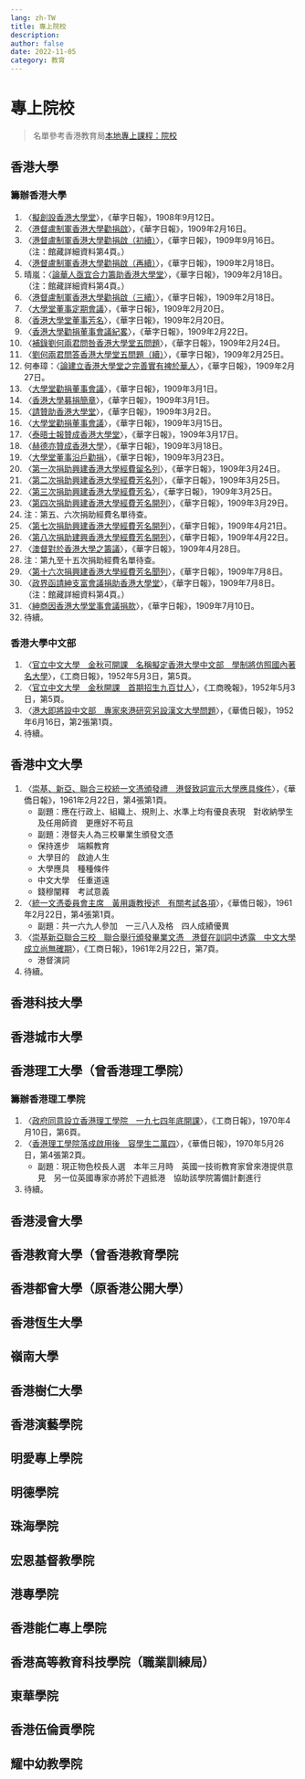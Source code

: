 ```yaml
---
lang: zh-TW
title: 專上院校
description: 
author: false
date: 2022-11-05
category: 教育
---
```

# 專上院校
> 名單參考香港教育局[本地專上課程：院校](https://www.edb.gov.hk/tc/edu-system/postsecondary/local-higher-edu/institutions/index.html)
## 香港大學
### 籌辦香港大學
1. 〈[擬創設香港大學堂](https://mmis.hkpl.gov.hk/coverpage/-/coverpage/view?_coverpage_WAR_mmisportalportlet_hsf=香港大學&p_r_p_-1078056564_c=QF757YsWv5%2BakvA8rFW5EuJSiukuHYZu&_coverpage_WAR_mmisportalportlet_o=5&_coverpage_WAR_mmisportalportlet_actual_q=%28%20verbatim_dc.collection%3A%28%22Old%5C%20HK%5C%20Newspapers%22%29%20%29%20AND+%28%20%28%20allTermsMandatory%3A%28true%29%20OR+all_dc.title%3A%28香港大學%29%20OR+all_dc.creator%3A%28香港大學%29%20OR+all_dc.contributor%3A%28香港大學%29%20OR+all_dc.subject%3A%28香港大學%29%20OR+fulltext%3A%28香港大學%29%20OR+all_dc.description%3A%28香港大學%29%20%29%20%29&_coverpage_WAR_mmisportalportlet_sort_order=asc&_coverpage_WAR_mmisportalportlet_sort_field=dc.publicationdate_bsort)〉，《華字日報》，1908年9月12日。
2. 〈[港督盧制軍香港大學勸捐啟](https://mmis.hkpl.gov.hk/coverpage/-/coverpage/view?_coverpage_WAR_mmisportalportlet_hsf=香港大學&p_r_p_-1078056564_c=QF757YsWv5%2BakvA8rFW5ErtlkPQfpv6J&_coverpage_WAR_mmisportalportlet_o=6&_coverpage_WAR_mmisportalportlet_actual_q=%28%20verbatim_dc.collection%3A%28%22Old%5C%20HK%5C%20Newspapers%22%29%20%29%20AND+%28%20%28%20allTermsMandatory%3A%28true%29%20OR+all_dc.title%3A%28香港大學%29%20OR+all_dc.creator%3A%28香港大學%29%20OR+all_dc.contributor%3A%28香港大學%29%20OR+all_dc.subject%3A%28香港大學%29%20OR+fulltext%3A%28香港大學%29%20OR+all_dc.description%3A%28香港大學%29%20%29%20%29&_coverpage_WAR_mmisportalportlet_sort_order=asc&_coverpage_WAR_mmisportalportlet_sort_field=dc.publicationdate_bsort)〉，《華字日報》，1909年2月16日。
3. 〈[港督盧制軍香港大學勸捐啟（初續）](https://mmis.hkpl.gov.hk/coverpage/-/coverpage/view?_coverpage_WAR_mmisportalportlet_hsf=香港大學&p_r_p_-1078056564_c=QF757YsWv5%2BakvA8rFW5EuJ%2FXSHoIhVk&_coverpage_WAR_mmisportalportlet_o=7&_coverpage_WAR_mmisportalportlet_actual_q=%28%20verbatim_dc.collection%3A%28%22Old%5C%20HK%5C%20Newspapers%22%29%20%29%20AND+%28%20%28%20allTermsMandatory%3A%28true%29%20OR+all_dc.title%3A%28香港大學%29%20OR+all_dc.creator%3A%28香港大學%29%20OR+all_dc.contributor%3A%28香港大學%29%20OR+all_dc.subject%3A%28香港大學%29%20OR+fulltext%3A%28香港大學%29%20OR+all_dc.description%3A%28香港大學%29%20%29%20%29&_coverpage_WAR_mmisportalportlet_sort_order=asc&_coverpage_WAR_mmisportalportlet_sort_field=dc.publicationdate_bsort)〉，《華字日報》，1909年9月16日。（注：館藏詳細資料第4頁。）
4. 〈[港督盧制軍香港大學勸捐啟（再續）](https://mmis.hkpl.gov.hk/coverpage/-/coverpage/view?_coverpage_WAR_mmisportalportlet_hsf=香港大學&p_r_p_-1078056564_c=QF757YsWv5%2BakvA8rFW5Eky3wX3dhYyM&_coverpage_WAR_mmisportalportlet_o=8&_coverpage_WAR_mmisportalportlet_actual_q=%28%20verbatim_dc.collection%3A%28%22Old%5C%20HK%5C%20Newspapers%22%29%20%29%20AND+%28%20%28%20allTermsMandatory%3A%28true%29%20OR+all_dc.title%3A%28香港大學%29%20OR+all_dc.creator%3A%28香港大學%29%20OR+all_dc.contributor%3A%28香港大學%29%20OR+all_dc.subject%3A%28香港大學%29%20OR+fulltext%3A%28香港大學%29%20OR+all_dc.description%3A%28香港大學%29%20%29%20%29&_coverpage_WAR_mmisportalportlet_sort_order=asc&_coverpage_WAR_mmisportalportlet_sort_field=dc.publicationdate_bsort)〉，《華字日報》，1909年2月18日。
5. 晴嵐：〈[論華人亟宜合力籌助香港大學堂](https://mmis.hkpl.gov.hk/coverpage/-/coverpage/view?_coverpage_WAR_mmisportalportlet_hsf=香港大學&p_r_p_-1078056564_c=QF757YsWv5%2BakvA8rFW5Eky3wX3dhYyM&_coverpage_WAR_mmisportalportlet_o=8&_coverpage_WAR_mmisportalportlet_actual_q=%28%20verbatim_dc.collection%3A%28%22Old%5C%20HK%5C%20Newspapers%22%29%20%29%20AND+%28%20%28%20allTermsMandatory%3A%28true%29%20OR+all_dc.title%3A%28香港大學%29%20OR+all_dc.creator%3A%28香港大學%29%20OR+all_dc.contributor%3A%28香港大學%29%20OR+all_dc.subject%3A%28香港大學%29%20OR+fulltext%3A%28香港大學%29%20OR+all_dc.description%3A%28香港大學%29%20%29%20%29&_coverpage_WAR_mmisportalportlet_sort_order=asc&_coverpage_WAR_mmisportalportlet_sort_field=dc.publicationdate_bsort)〉，《華字日報》，1909年2月18日。（注：館藏詳細資料第4頁。）
6. 〈[港督盧制軍香港大學勸捐啟（三續）](https://mmis.hkpl.gov.hk/coverpage/-/coverpage/view?_coverpage_WAR_mmisportalportlet_hsf=香港大學&p_r_p_-1078056564_c=QF757YsWv5%2BakvA8rFW5EnQIAWwrughW&_coverpage_WAR_mmisportalportlet_o=9&_coverpage_WAR_mmisportalportlet_actual_q=%28%20verbatim_dc.collection%3A%28%22Old%5C%20HK%5C%20Newspapers%22%29%20%29%20AND+%28%20%28%20allTermsMandatory%3A%28true%29%20OR+all_dc.title%3A%28香港大學%29%20OR+all_dc.creator%3A%28香港大學%29%20OR+all_dc.contributor%3A%28香港大學%29%20OR+all_dc.subject%3A%28香港大學%29%20OR+fulltext%3A%28香港大學%29%20OR+all_dc.description%3A%28香港大學%29%20%29%20%29&_coverpage_WAR_mmisportalportlet_sort_order=asc&_coverpage_WAR_mmisportalportlet_sort_field=dc.publicationdate_bsort)〉，《華字日報》，1909年2月18日。
7. 〈[大學堂董事定期會議](https://mmis.hkpl.gov.hk/coverpage/-/coverpage/view?_coverpage_WAR_mmisportalportlet_hsf=香港大學&p_r_p_-1078056564_c=QF757YsWv5%2BakvA8rFW5EqZgnZgYD5DH&_coverpage_WAR_mmisportalportlet_o=10&_coverpage_WAR_mmisportalportlet_actual_q=%28%20verbatim_dc.collection%3A%28%22Old%5C%20HK%5C%20Newspapers%22%29%20%29%20AND+%28%20%28%20allTermsMandatory%3A%28true%29%20OR+all_dc.title%3A%28香港大學%29%20OR+all_dc.creator%3A%28香港大學%29%20OR+all_dc.contributor%3A%28香港大學%29%20OR+all_dc.subject%3A%28香港大學%29%20OR+fulltext%3A%28香港大學%29%20OR+all_dc.description%3A%28香港大學%29%20%29%20%29&_coverpage_WAR_mmisportalportlet_sort_order=asc&_coverpage_WAR_mmisportalportlet_sort_field=dc.publicationdate_bsort)〉，《華字日報》，1909年2月20日。
8. 〈[香港大學堂董事芳名](https://mmis.hkpl.gov.hk/coverpage/-/coverpage/view?_coverpage_WAR_mmisportalportlet_hsf=香港大學&p_r_p_-1078056564_c=QF757YsWv5%2BakvA8rFW5EqZgnZgYD5DH&_coverpage_WAR_mmisportalportlet_o=10&_coverpage_WAR_mmisportalportlet_actual_q=%28%20verbatim_dc.collection%3A%28%22Old%5C%20HK%5C%20Newspapers%22%29%20%29%20AND+%28%20%28%20allTermsMandatory%3A%28true%29%20OR+all_dc.title%3A%28香港大學%29%20OR+all_dc.creator%3A%28香港大學%29%20OR+all_dc.contributor%3A%28香港大學%29%20OR+all_dc.subject%3A%28香港大學%29%20OR+fulltext%3A%28香港大學%29%20OR+all_dc.description%3A%28香港大學%29%20%29%20%29&_coverpage_WAR_mmisportalportlet_sort_order=asc&_coverpage_WAR_mmisportalportlet_sort_field=dc.publicationdate_bsort)〉，《華字日報》，1909年2月20日。
9. 〈[香港大學勸捐董事會議紀畧](https://mmis.hkpl.gov.hk/coverpage/-/coverpage/view?_coverpage_WAR_mmisportalportlet_hsf=香港大學&p_r_p_-1078056564_c=QF757YsWv5%2BakvA8rFW5EqlDQUrdAZDj&_coverpage_WAR_mmisportalportlet_o=11&_coverpage_WAR_mmisportalportlet_actual_q=%28%20verbatim_dc.collection%3A%28%22Old%5C%20HK%5C%20Newspapers%22%29%20%29%20AND+%28%20%28%20allTermsMandatory%3A%28true%29%20OR+all_dc.title%3A%28香港大學%29%20OR+all_dc.creator%3A%28香港大學%29%20OR+all_dc.contributor%3A%28香港大學%29%20OR+all_dc.subject%3A%28香港大學%29%20OR+fulltext%3A%28香港大學%29%20OR+all_dc.description%3A%28香港大學%29%20%29%20%29&_coverpage_WAR_mmisportalportlet_sort_order=asc&_coverpage_WAR_mmisportalportlet_sort_field=dc.publicationdate_bsort)〉，《華字日報》，1909年2月22日。
10. 〈[補錄劉何兩君問咎香港大學堂五問題](https://mmis.hkpl.gov.hk/coverpage/-/coverpage/view?_coverpage_WAR_mmisportalportlet_hsf=香港大學&p_r_p_-1078056564_c=QF757YsWv5%2BakvA8rFW5EmCY%2F%2FIeG43n&_coverpage_WAR_mmisportalportlet_o=12&_coverpage_WAR_mmisportalportlet_actual_q=%28%20verbatim_dc.collection%3A%28%22Old%5C%20HK%5C%20Newspapers%22%29%20%29%20AND+%28%20%28%20allTermsMandatory%3A%28true%29%20OR+all_dc.title%3A%28香港大學%29%20OR+all_dc.creator%3A%28香港大學%29%20OR+all_dc.contributor%3A%28香港大學%29%20OR+all_dc.subject%3A%28香港大學%29%20OR+fulltext%3A%28香港大學%29%20OR+all_dc.description%3A%28香港大學%29%20%29%20%29&_coverpage_WAR_mmisportalportlet_sort_order=asc&_coverpage_WAR_mmisportalportlet_sort_field=dc.publicationdate_bsort)〉，《華字日報》，1909年2月24日。
11. 〈[劉何兩君問答香港大學堂五問題（續）](https://mmis.hkpl.gov.hk/coverpage/-/coverpage/view?_coverpage_WAR_mmisportalportlet_hsf=香港大學&p_r_p_-1078056564_c=QF757YsWv5%2BakvA8rFW5Elmlm1OKDSCO&_coverpage_WAR_mmisportalportlet_o=13&_coverpage_WAR_mmisportalportlet_actual_q=%28%20verbatim_dc.collection%3A%28%22Old%5C%20HK%5C%20Newspapers%22%29%20%29%20AND+%28%20%28%20allTermsMandatory%3A%28true%29%20OR+all_dc.title%3A%28香港大學%29%20OR+all_dc.creator%3A%28香港大學%29%20OR+all_dc.contributor%3A%28香港大學%29%20OR+all_dc.subject%3A%28香港大學%29%20OR+fulltext%3A%28香港大學%29%20OR+all_dc.description%3A%28香港大學%29%20%29%20%29&_coverpage_WAR_mmisportalportlet_sort_order=asc&_coverpage_WAR_mmisportalportlet_sort_field=dc.publicationdate_bsort)〉，《華字日報》，1909年2月25日。
12. 何奉璋：〈[論建立香港大學堂之完善實有裨於華人](https://mmis.hkpl.gov.hk/coverpage/-/coverpage/view?_coverpage_WAR_mmisportalportlet_hsf=香港大學&p_r_p_-1078056564_c=QF757YsWv5%2BakvA8rFW5ErkNx2tw38Pt&_coverpage_WAR_mmisportalportlet_o=14&_coverpage_WAR_mmisportalportlet_actual_q=%28%20verbatim_dc.collection%3A%28%22Old%5C%20HK%5C%20Newspapers%22%29%20%29%20AND+%28%20%28%20allTermsMandatory%3A%28true%29%20OR+all_dc.title%3A%28香港大學%29%20OR+all_dc.creator%3A%28香港大學%29%20OR+all_dc.contributor%3A%28香港大學%29%20OR+all_dc.subject%3A%28香港大學%29%20OR+fulltext%3A%28香港大學%29%20OR+all_dc.description%3A%28香港大學%29%20%29%20%29&_coverpage_WAR_mmisportalportlet_sort_order=asc&_coverpage_WAR_mmisportalportlet_sort_field=dc.publicationdate_bsort)〉，《華字日報》，1909年2月27日。
13. 〈[大學堂勸捐董事會議](https://mmis.hkpl.gov.hk/coverpage/-/coverpage/view?_coverpage_WAR_mmisportalportlet_hsf=香港大學&p_r_p_-1078056564_c=QF757YsWv5%2BakvA8rFW5EgBTHMwA8d3M&_coverpage_WAR_mmisportalportlet_o=15&_coverpage_WAR_mmisportalportlet_actual_q=%28%20verbatim_dc.collection%3A%28%22Old%5C%20HK%5C%20Newspapers%22%29%20%29%20AND+%28%20%28%20allTermsMandatory%3A%28true%29%20OR+all_dc.title%3A%28香港大學%29%20OR+all_dc.creator%3A%28香港大學%29%20OR+all_dc.contributor%3A%28香港大學%29%20OR+all_dc.subject%3A%28香港大學%29%20OR+fulltext%3A%28香港大學%29%20OR+all_dc.description%3A%28香港大學%29%20%29%20%29&_coverpage_WAR_mmisportalportlet_sort_order=asc&_coverpage_WAR_mmisportalportlet_sort_field=dc.publicationdate_bsort)〉，《華字日報》，1909年3月1日。
14. 〈[香港大學募捐簡章](https://mmis.hkpl.gov.hk/coverpage/-/coverpage/view?_coverpage_WAR_mmisportalportlet_hsf=香港大學&p_r_p_-1078056564_c=QF757YsWv5%2BakvA8rFW5EgBTHMwA8d3M&_coverpage_WAR_mmisportalportlet_o=15&_coverpage_WAR_mmisportalportlet_actual_q=%28%20verbatim_dc.collection%3A%28%22Old%5C%20HK%5C%20Newspapers%22%29%20%29%20AND+%28%20%28%20allTermsMandatory%3A%28true%29%20OR+all_dc.title%3A%28香港大學%29%20OR+all_dc.creator%3A%28香港大學%29%20OR+all_dc.contributor%3A%28香港大學%29%20OR+all_dc.subject%3A%28香港大學%29%20OR+fulltext%3A%28香港大學%29%20OR+all_dc.description%3A%28香港大學%29%20%29%20%29&_coverpage_WAR_mmisportalportlet_sort_order=asc&_coverpage_WAR_mmisportalportlet_sort_field=dc.publicationdate_bsort)〉，《華字日報》，1909年3月1日。
15. 〈[請贊助香港大學堂](https://mmis.hkpl.gov.hk/coverpage/-/coverpage/view?_coverpage_WAR_mmisportalportlet_hsf=香港大學&p_r_p_-1078056564_c=QF757YsWv5%2BakvA8rFW5EgXh8%2Br7TEQw&_coverpage_WAR_mmisportalportlet_o=16&_coverpage_WAR_mmisportalportlet_actual_q=%28%20verbatim_dc.collection%3A%28%22Old%5C%20HK%5C%20Newspapers%22%29%20%29%20AND+%28%20%28%20allTermsMandatory%3A%28true%29%20OR+all_dc.title%3A%28香港大學%29%20OR+all_dc.creator%3A%28香港大學%29%20OR+all_dc.contributor%3A%28香港大學%29%20OR+all_dc.subject%3A%28香港大學%29%20OR+fulltext%3A%28香港大學%29%20OR+all_dc.description%3A%28香港大學%29%20%29%20%29&_coverpage_WAR_mmisportalportlet_sort_order=asc&_coverpage_WAR_mmisportalportlet_sort_field=dc.publicationdate_bsort)〉，《華字日報》，1909年3月2日。
16. 〈[大學堂勸捐董事會議](https://mmis.hkpl.gov.hk/coverpage/-/coverpage/view?_coverpage_WAR_mmisportalportlet_hsf=香港大學&p_r_p_-1078056564_c=QF757YsWv5%2BakvA8rFW5EjxdFSXB%2BpRt&_coverpage_WAR_mmisportalportlet_o=17&_coverpage_WAR_mmisportalportlet_actual_q=%28%20verbatim_dc.collection%3A%28%22Old%5C%20HK%5C%20Newspapers%22%29%20%29%20AND+%28%20%28%20allTermsMandatory%3A%28true%29%20OR+all_dc.title%3A%28香港大學%29%20OR+all_dc.creator%3A%28香港大學%29%20OR+all_dc.contributor%3A%28香港大學%29%20OR+all_dc.subject%3A%28香港大學%29%20OR+fulltext%3A%28香港大學%29%20OR+all_dc.description%3A%28香港大學%29%20%29%20%29&_coverpage_WAR_mmisportalportlet_sort_order=asc&_coverpage_WAR_mmisportalportlet_sort_field=dc.publicationdate_bsort)〉，《華字日報》，1909年3月15日。
17. 〈[泰晤士報贊成香港大學堂](https://mmis.hkpl.gov.hk/coverpage/-/coverpage/view?_coverpage_WAR_mmisportalportlet_hsf=香港大學&p_r_p_-1078056564_c=QF757YsWv5%2BakvA8rFW5EhXg2%2BpkQbxt&_coverpage_WAR_mmisportalportlet_o=18&_coverpage_WAR_mmisportalportlet_actual_q=%28%20verbatim_dc.collection%3A%28%22Old%5C%20HK%5C%20Newspapers%22%29%20%29%20AND+%28%20%28%20allTermsMandatory%3A%28true%29%20OR+all_dc.title%3A%28香港大學%29%20OR+all_dc.creator%3A%28香港大學%29%20OR+all_dc.contributor%3A%28香港大學%29%20OR+all_dc.subject%3A%28香港大學%29%20OR+fulltext%3A%28香港大學%29%20OR+all_dc.description%3A%28香港大學%29%20%29%20%29&_coverpage_WAR_mmisportalportlet_sort_order=asc&_coverpage_WAR_mmisportalportlet_sort_field=dc.publicationdate_bsort)〉，《華字日報》，1909年3月17日。
18. 〈[赫德亦贊成香港大學](https://mmis.hkpl.gov.hk/coverpage/-/coverpage/view?_coverpage_WAR_mmisportalportlet_hsf=香港大學&p_r_p_-1078056564_c=QF757YsWv5%2BakvA8rFW5EjghfWAZbpIk&_coverpage_WAR_mmisportalportlet_o=19&_coverpage_WAR_mmisportalportlet_actual_q=%28%20verbatim_dc.collection%3A%28%22Old%5C%20HK%5C%20Newspapers%22%29%20%29%20AND+%28%20%28%20allTermsMandatory%3A%28true%29%20OR+all_dc.title%3A%28香港大學%29%20OR+all_dc.creator%3A%28香港大學%29%20OR+all_dc.contributor%3A%28香港大學%29%20OR+all_dc.subject%3A%28香港大學%29%20OR+fulltext%3A%28香港大學%29%20OR+all_dc.description%3A%28香港大學%29%20%29%20%29&_coverpage_WAR_mmisportalportlet_sort_order=asc&_coverpage_WAR_mmisportalportlet_sort_field=dc.publicationdate_bsort)〉，《華字日報》，1909年3月18日。
19. 〈[大學堂董事沿戶勸捐](https://mmis.hkpl.gov.hk/coverpage/-/coverpage/view?_coverpage_WAR_mmisportalportlet_hsf=香港大學&p_r_p_-1078056564_c=QF757YsWv5%2BakvA8rFW5Ervo5CbRhxuM&_coverpage_WAR_mmisportalportlet_o=20&_coverpage_WAR_mmisportalportlet_actual_q=%28%20verbatim_dc.collection%3A%28%22Old%5C%20HK%5C%20Newspapers%22%29%20%29%20AND+%28%20%28%20allTermsMandatory%3A%28true%29%20OR+all_dc.title%3A%28香港大學%29%20OR+all_dc.creator%3A%28香港大學%29%20OR+all_dc.contributor%3A%28香港大學%29%20OR+all_dc.subject%3A%28香港大學%29%20OR+fulltext%3A%28香港大學%29%20OR+all_dc.description%3A%28香港大學%29%20%29%20%29&_coverpage_WAR_mmisportalportlet_sort_order=asc&_coverpage_WAR_mmisportalportlet_sort_field=dc.publicationdate_bsort)〉，《華字日報》，1909年3月23日。
20. 〈[第一次捐助興建香港大學經費留名列](https://mmis.hkpl.gov.hk/coverpage/-/coverpage/view?_coverpage_WAR_mmisportalportlet_hsf=香港大學&p_r_p_-1078056564_c=QF757YsWv5%2BakvA8rFW5EjJcMfAu%2F27U&_coverpage_WAR_mmisportalportlet_o=21&_coverpage_WAR_mmisportalportlet_actual_q=%28%20verbatim_dc.collection%3A%28%22Old%5C%20HK%5C%20Newspapers%22%29%20%29%20AND+%28%20%28%20allTermsMandatory%3A%28true%29%20OR+all_dc.title%3A%28香港大學%29%20OR+all_dc.creator%3A%28香港大學%29%20OR+all_dc.contributor%3A%28香港大學%29%20OR+all_dc.subject%3A%28香港大學%29%20OR+fulltext%3A%28香港大學%29%20OR+all_dc.description%3A%28香港大學%29%20%29%20%29&_coverpage_WAR_mmisportalportlet_sort_order=asc&_coverpage_WAR_mmisportalportlet_sort_field=dc.publicationdate_bsort)〉，《華字日報》，1909年3月24日。
21. 〈[第二次捐助興建香港大學經費芳名列](https://mmis.hkpl.gov.hk/coverpage/-/coverpage/view?_coverpage_WAR_mmisportalportlet_hsf=香港大學&p_r_p_-1078056564_c=QF757YsWv5%2BakvA8rFW5EiJsETtEb5T%2F&_coverpage_WAR_mmisportalportlet_o=22&_coverpage_WAR_mmisportalportlet_actual_q=%28%20verbatim_dc.collection%3A%28%22Old%5C%20HK%5C%20Newspapers%22%29%20%29%20AND+%28%20%28%20allTermsMandatory%3A%28true%29%20OR+all_dc.title%3A%28香港大學%29%20OR+all_dc.creator%3A%28香港大學%29%20OR+all_dc.contributor%3A%28香港大學%29%20OR+all_dc.subject%3A%28香港大學%29%20OR+fulltext%3A%28香港大學%29%20OR+all_dc.description%3A%28香港大學%29%20%29%20%29&_coverpage_WAR_mmisportalportlet_sort_order=asc&_coverpage_WAR_mmisportalportlet_sort_field=dc.publicationdate_bsort)〉，《華字日報》，1909年3月25日。
22. 〈[第三次捐助興建香港大學經費芳名](https://mmis.hkpl.gov.hk/coverpage/-/coverpage/view?_coverpage_WAR_mmisportalportlet_hsf=香港大學&p_r_p_-1078056564_c=QF757YsWv5%2BakvA8rFW5EsXHCepd6VRm&_coverpage_WAR_mmisportalportlet_o=23&_coverpage_WAR_mmisportalportlet_actual_q=%28%20verbatim_dc.collection%3A%28%22Old%5C%20HK%5C%20Newspapers%22%29%20%29%20AND+%28%20%28%20allTermsMandatory%3A%28true%29%20OR+all_dc.title%3A%28香港大學%29%20OR+all_dc.creator%3A%28香港大學%29%20OR+all_dc.contributor%3A%28香港大學%29%20OR+all_dc.subject%3A%28香港大學%29%20OR+fulltext%3A%28香港大學%29%20OR+all_dc.description%3A%28香港大學%29%20%29%20%29&_coverpage_WAR_mmisportalportlet_sort_order=asc&_coverpage_WAR_mmisportalportlet_sort_field=dc.publicationdate_bsort)〉，《華字日報》，1909年3月25日。
23. 〈[第四次捐助興建香港大學經費芳名開列](https://mmis.hkpl.gov.hk/coverpage/-/coverpage/view?_coverpage_WAR_mmisportalportlet_hsf=香港大學&p_r_p_-1078056564_c=QF757YsWv5%2BakvA8rFW5Erya7OALzide&_coverpage_WAR_mmisportalportlet_o=24&_coverpage_WAR_mmisportalportlet_actual_q=%28%20verbatim_dc.collection%3A%28%22Old%5C%20HK%5C%20Newspapers%22%29%20%29%20AND+%28%20%28%20allTermsMandatory%3A%28true%29%20OR+all_dc.title%3A%28香港大學%29%20OR+all_dc.creator%3A%28香港大學%29%20OR+all_dc.contributor%3A%28香港大學%29%20OR+all_dc.subject%3A%28香港大學%29%20OR+fulltext%3A%28香港大學%29%20OR+all_dc.description%3A%28香港大學%29%20%29%20%29&_coverpage_WAR_mmisportalportlet_sort_order=asc&_coverpage_WAR_mmisportalportlet_sort_field=dc.publicationdate_bsort)〉，《華字日報》，1909年3月29日。
24. 注：第五、六次捐助經費名單待查。
25. 〈[第七次捐助興建香港大學經費芳名開列](https://mmis.hkpl.gov.hk/coverpage/-/coverpage/view?_coverpage_WAR_mmisportalportlet_hsf=香港大學&p_r_p_-1078056564_c=QF757YsWv5%2BakvA8rFW5ErD0MoaNWDH8&_coverpage_WAR_mmisportalportlet_o=26&_coverpage_WAR_mmisportalportlet_actual_q=%28%20verbatim_dc.collection%3A%28%22Old%5C%20HK%5C%20Newspapers%22%29%20%29%20AND+%28%20%28%20allTermsMandatory%3A%28true%29%20OR+all_dc.title%3A%28香港大學%29%20OR+all_dc.creator%3A%28香港大學%29%20OR+all_dc.contributor%3A%28香港大學%29%20OR+all_dc.subject%3A%28香港大學%29%20OR+fulltext%3A%28香港大學%29%20OR+all_dc.description%3A%28香港大學%29%20%29%20%29&_coverpage_WAR_mmisportalportlet_sort_order=asc&_coverpage_WAR_mmisportalportlet_sort_field=dc.publicationdate_bsort)〉，《華字日報》，1909年4月21日。
26. 〈[第八次捐助建興香港大學經費芳名開列](https://mmis.hkpl.gov.hk/coverpage/-/coverpage/view?_coverpage_WAR_mmisportalportlet_hsf=香港大學&p_r_p_-1078056564_c=QF757YsWv5%2BakvA8rFW5EtNcnnIHbsFx&_coverpage_WAR_mmisportalportlet_o=27&_coverpage_WAR_mmisportalportlet_actual_q=%28%20verbatim_dc.collection%3A%28%22Old%5C%20HK%5C%20Newspapers%22%29%20%29%20AND+%28%20%28%20allTermsMandatory%3A%28true%29%20OR+all_dc.title%3A%28香港大學%29%20OR+all_dc.creator%3A%28香港大學%29%20OR+all_dc.contributor%3A%28香港大學%29%20OR+all_dc.subject%3A%28香港大學%29%20OR+fulltext%3A%28香港大學%29%20OR+all_dc.description%3A%28香港大學%29%20%29%20%29&_coverpage_WAR_mmisportalportlet_sort_order=asc&_coverpage_WAR_mmisportalportlet_sort_field=dc.publicationdate_bsort)〉，《華字日報》，1909年4月22日。
27. 〈[澳督對於香港大學之籌議](https://mmis.hkpl.gov.hk/coverpage/-/coverpage/view?_coverpage_WAR_mmisportalportlet_hsf=香港大學&p_r_p_-1078056564_c=QF757YsWv5%2BakvA8rFW5EoBH%2FbLVb4KY&_coverpage_WAR_mmisportalportlet_o=28&_coverpage_WAR_mmisportalportlet_actual_q=%28%20verbatim_dc.collection%3A%28%22Old%5C%20HK%5C%20Newspapers%22%29%20%29%20AND+%28%20%28%20allTermsMandatory%3A%28true%29%20OR+all_dc.title%3A%28香港大學%29%20OR+all_dc.creator%3A%28香港大學%29%20OR+all_dc.contributor%3A%28香港大學%29%20OR+all_dc.subject%3A%28香港大學%29%20OR+fulltext%3A%28香港大學%29%20OR+all_dc.description%3A%28香港大學%29%20%29%20%29&_coverpage_WAR_mmisportalportlet_sort_order=asc&_coverpage_WAR_mmisportalportlet_sort_field=dc.publicationdate_bsort)〉，《華字日報》，1909年4月28日。
28. 注：第九至十五次捐助經費名單待查。
29. 〈[第十六次捐興建香港大學經費芳名聞列](https://mmis.hkpl.gov.hk/coverpage/-/coverpage/view?_coverpage_WAR_mmisportalportlet_hsf=香港大學&p_r_p_-1078056564_c=QF757YsWv5%2BakvA8rFW5Eo7YUBonc2Tu&_coverpage_WAR_mmisportalportlet_o=29&_coverpage_WAR_mmisportalportlet_actual_q=%28%20verbatim_dc.collection%3A%28%22Old%5C%20HK%5C%20Newspapers%22%29%20%29%20AND+%28%20%28%20allTermsMandatory%3A%28true%29%20OR+all_dc.title%3A%28香港大學%29%20OR+all_dc.creator%3A%28香港大學%29%20OR+all_dc.contributor%3A%28香港大學%29%20OR+all_dc.subject%3A%28香港大學%29%20OR+fulltext%3A%28香港大學%29%20OR+all_dc.description%3A%28香港大學%29%20%29%20%29&_coverpage_WAR_mmisportalportlet_sort_order=asc&_coverpage_WAR_mmisportalportlet_sort_field=dc.publicationdate_bsort)〉，《華字日報》，1909年7月8日。
30. 〈[政界函請紳支富會議捐助香港大學堂](https://mmis.hkpl.gov.hk/coverpage/-/coverpage/view?_coverpage_WAR_mmisportalportlet_hsf=香港大學&p_r_p_-1078056564_c=QF757YsWv5%2BakvA8rFW5Eo7YUBonc2Tu&_coverpage_WAR_mmisportalportlet_o=29&_coverpage_WAR_mmisportalportlet_actual_q=%28%20verbatim_dc.collection%3A%28%22Old%5C%20HK%5C%20Newspapers%22%29%20%29%20AND+%28%20%28%20allTermsMandatory%3A%28true%29%20OR+all_dc.title%3A%28香港大學%29%20OR+all_dc.creator%3A%28香港大學%29%20OR+all_dc.contributor%3A%28香港大學%29%20OR+all_dc.subject%3A%28香港大學%29%20OR+fulltext%3A%28香港大學%29%20OR+all_dc.description%3A%28香港大學%29%20%29%20%29&_coverpage_WAR_mmisportalportlet_sort_order=asc&_coverpage_WAR_mmisportalportlet_sort_field=dc.publicationdate_bsort)〉，《華字日報》，1909年7月8日。（注：館藏詳細資料第4頁。）
31. 〈[紳商因香港大學堂事會議捐款](https://mmis.hkpl.gov.hk/coverpage/-/coverpage/view?_coverpage_WAR_mmisportalportlet_hsf=香港大學&p_r_p_-1078056564_c=QF757YsWv5%2BakvA8rFW5EhQanqSVrox5&_coverpage_WAR_mmisportalportlet_o=30&_coverpage_WAR_mmisportalportlet_actual_q=%28%20verbatim_dc.collection%3A%28%22Old%5C%20HK%5C%20Newspapers%22%29%20%29%20AND+%28%20%28%20allTermsMandatory%3A%28true%29%20OR+all_dc.title%3A%28香港大學%29%20OR+all_dc.creator%3A%28香港大學%29%20OR+all_dc.contributor%3A%28香港大學%29%20OR+all_dc.subject%3A%28香港大學%29%20OR+fulltext%3A%28香港大學%29%20OR+all_dc.description%3A%28香港大學%29%20%29%20%29&_coverpage_WAR_mmisportalportlet_sort_order=asc&_coverpage_WAR_mmisportalportlet_sort_field=dc.publicationdate_bsort)〉，《華字日報》，1909年7月10日。
32. 待續。
### 香港大學中文部
1. 〈[官立中文大學　金秋可開課　名稱擬定香港大學中文部　學制將仿照國內著名大學](https://mmis.hkpl.gov.hk/coverpage/-/coverpage/view?_coverpage_WAR_mmisportalportlet_hsf=中文大學&p_r_p_-1078056564_c=QF757YsWv5%2Bh5KT9sfcXnLMTK61KCyYg&_coverpage_WAR_mmisportalportlet_o=8&_coverpage_WAR_mmisportalportlet_actual_q=%28%20verbatim_dc.collection%3A%28%22Old%5C%20HK%5C%20Newspapers%22%29%20%29%20AND+%28%20%28%20allTermsMandatory%3A%28true%29%20OR+all_dc.title%3A%28中文大學%29%20OR+all_dc.creator%3A%28中文大學%29%20OR+all_dc.contributor%3A%28中文大學%29%20OR+all_dc.subject%3A%28中文大學%29%20OR+fulltext%3A%28中文大學%29%20OR+all_dc.description%3A%28中文大學%29%20%29%20%29&_coverpage_WAR_mmisportalportlet_sort_order=asc&_coverpage_WAR_mmisportalportlet_sort_field=dc.publicationdate_bsort)〉，《工商日報》，1952年5月3日，第5頁。
2. 〈[官立中文大學　金秋開課　首期招生九百廿人](https://mmis.hkpl.gov.hk/coverpage/-/coverpage/view?_coverpage_WAR_mmisportalportlet_hsf=中文大學&p_r_p_-1078056564_c=QF757YsWv5%2FH7zGe%2FKF%2BFGw3rrDJ%2Fh%2Fn&_coverpage_WAR_mmisportalportlet_o=7&_coverpage_WAR_mmisportalportlet_actual_q=%28%20verbatim_dc.collection%3A%28%22Old%5C%20HK%5C%20Newspapers%22%29%20%29%20AND+%28%20%28%20allTermsMandatory%3A%28true%29%20OR+all_dc.title%3A%28中文大學%29%20OR+all_dc.creator%3A%28中文大學%29%20OR+all_dc.contributor%3A%28中文大學%29%20OR+all_dc.subject%3A%28中文大學%29%20OR+fulltext%3A%28中文大學%29%20OR+all_dc.description%3A%28中文大學%29%20%29%20%29&_coverpage_WAR_mmisportalportlet_sort_order=asc&_coverpage_WAR_mmisportalportlet_sort_field=dc.publicationdate_bsort)〉，《工商晚報》，1952年5月3日，第5頁。
3. 〈[港大即將設中文部　專家來港研究另設漢文大學問題](https://mmis.hkpl.gov.hk/coverpage/-/coverpage/view?_coverpage_WAR_mmisportalportlet_hsf=中文大學&p_r_p_-1078056564_c=QF757YsWv58JCjtBMMIqohfzO6sEt0Hr&_coverpage_WAR_mmisportalportlet_o=10&_coverpage_WAR_mmisportalportlet_actual_q=%28%20verbatim_dc.collection%3A%28%22Old%5C%20HK%5C%20Newspapers%22%29%20%29%20AND+%28%20%28%20allTermsMandatory%3A%28true%29%20OR+all_dc.title%3A%28中文大學%29%20OR+all_dc.creator%3A%28中文大學%29%20OR+all_dc.contributor%3A%28中文大學%29%20OR+all_dc.subject%3A%28中文大學%29%20OR+fulltext%3A%28中文大學%29%20OR+all_dc.description%3A%28中文大學%29%20%29%20%29&_coverpage_WAR_mmisportalportlet_sort_order=asc&_coverpage_WAR_mmisportalportlet_sort_field=dc.publicationdate_bsort)〉，《華僑日報》，1952年6月16日，第2張第1頁。
4. 待續。
## 香港中文大學
1. 〈[崇基、新亞、聯合三校統一文憑頒發禮　港督致詞宣示大學應具條件](https://mmis.hkpl.gov.hk/coverpage/-/coverpage/view?_coverpage_WAR_mmisportalportlet_hsf=中文大學&p_r_p_-1078056564_c=QF757YsWv5%2FH7zGe%2FKF%2BFOBntL75mKhc&_coverpage_WAR_mmisportalportlet_o=132&_coverpage_WAR_mmisportalportlet_actual_q=%28%20verbatim_dc.collection%3A%28%22Old%5C%20HK%5C%20Newspapers%22%29%20%29%20AND+%28%20%28%20allTermsMandatory%3A%28true%29%20OR+all_dc.title%3A%28中文大學%29%20OR+all_dc.creator%3A%28中文大學%29%20OR+all_dc.contributor%3A%28中文大學%29%20OR+all_dc.subject%3A%28中文大學%29%20OR+fulltext%3A%28中文大學%29%20OR+all_dc.description%3A%28中文大學%29%20%29%20%29&_coverpage_WAR_mmisportalportlet_sort_order=asc&_coverpage_WAR_mmisportalportlet_sort_field=dc.publicationdate_bsort)〉，《華僑日報》，1961年2月22日，第4張第1頁。
   - 副題：應在行政上、組織上、規則上、水準上均有優良表現　對收納學生及任用師資　更應好不苟且
   - 副題：港督夫人為三校畢業生頒發文憑
   - 保持進步　端賴教育
   - 大學目的　啟迪人生
   - 大學應具　種種條件
   - 中文大學　任重道遠
   - 錢穆闡釋　考試意義
2. 〈[統一文憑委員會主席　黃用諏教授述　有關考試各項](https://mmis.hkpl.gov.hk/coverpage/-/coverpage/view?_coverpage_WAR_mmisportalportlet_hsf=中文大學&p_r_p_-1078056564_c=QF757YsWv5%2FH7zGe%2FKF%2BFOBntL75mKhc&_coverpage_WAR_mmisportalportlet_o=132&_coverpage_WAR_mmisportalportlet_actual_q=%28%20verbatim_dc.collection%3A%28%22Old%5C%20HK%5C%20Newspapers%22%29%20%29%20AND+%28%20%28%20allTermsMandatory%3A%28true%29%20OR+all_dc.title%3A%28中文大學%29%20OR+all_dc.creator%3A%28中文大學%29%20OR+all_dc.contributor%3A%28中文大學%29%20OR+all_dc.subject%3A%28中文大學%29%20OR+fulltext%3A%28中文大學%29%20OR+all_dc.description%3A%28中文大學%29%20%29%20%29&_coverpage_WAR_mmisportalportlet_sort_order=asc&_coverpage_WAR_mmisportalportlet_sort_field=dc.publicationdate_bsort)〉，《華僑日報》，1961年2月22日，第4張第1頁。
    - 副題：共一六九人參加　一三八人及格　四人成績優異
3. 〈[崇基新亞聯合三校　聯合舉行頒發畢業文憑　港督在訓詞中透露　中文大學成立尚無確期](https://mmis.hkpl.gov.hk/coverpage/-/coverpage/view?_coverpage_WAR_mmisportalportlet_hsf=中文大學&p_r_p_-1078056564_c=QF757YsWv5%2B0xmr2DvYR697BupD%2F%2FLgN&_coverpage_WAR_mmisportalportlet_o=133&_coverpage_WAR_mmisportalportlet_actual_q=%28%20verbatim_dc.collection%3A%28%22Old%5C%20HK%5C%20Newspapers%22%29%20%29%20AND+%28%20%28%20allTermsMandatory%3A%28true%29%20OR+all_dc.title%3A%28中文大學%29%20OR+all_dc.creator%3A%28中文大學%29%20OR+all_dc.contributor%3A%28中文大學%29%20OR+all_dc.subject%3A%28中文大學%29%20OR+fulltext%3A%28中文大學%29%20OR+all_dc.description%3A%28中文大學%29%20%29%20%29&_coverpage_WAR_mmisportalportlet_sort_order=asc&_coverpage_WAR_mmisportalportlet_sort_field=dc.publicationdate_bsort)〉，《工商日報》，1961年2月22日，第7頁。
    - 港督演詞
4. 待續。
## 香港科技大學
## 香港城市大學
## 香港理工大學（曾香港理工學院）
### 籌辦香港理工學院
1. 〈[政府同意設立香港理工學院　一九七四年底開課](https://mmis.hkpl.gov.hk/coverpage/-/coverpage/view?_coverpage_WAR_mmisportalportlet_hsf=香港理工學院&p_r_p_-1078056564_c=QF757YsWv58BgQDCcmny7W0Gem%2BkIxae&_coverpage_WAR_mmisportalportlet_o=3&_coverpage_WAR_mmisportalportlet_actual_q=%28%20verbatim_dc.collection%3A%28%22Old%5C%20HK%5C%20Newspapers%22%29%20%29%20AND+%28%20%28%20allTermsMandatory%3A%28true%29%20OR+all_dc.title%3A%28香港理工學院%29%20OR+all_dc.creator%3A%28香港理工學院%29%20OR+all_dc.contributor%3A%28香港理工學院%29%20OR+all_dc.subject%3A%28香港理工學院%29%20OR+fulltext%3A%28香港理工學院%29%20OR+all_dc.description%3A%28香港理工學院%29%20%29%20%29&_coverpage_WAR_mmisportalportlet_sort_order=asc&_coverpage_WAR_mmisportalportlet_sort_field=dc.publicationdate_bsort)〉，《工商日報》，1970年4月10日，第6頁。
2. 〈[香港理工學院落成啟用後　容學生二萬四](https://mmis.hkpl.gov.hk/coverpage/-/coverpage/view?_coverpage_WAR_mmisportalportlet_hsf=香港理工學院&p_r_p_-1078056564_c=QF757YsWv59IJkls4ouG3x0uKnbVKC8t&_coverpage_WAR_mmisportalportlet_o=4&_coverpage_WAR_mmisportalportlet_actual_q=%28%20verbatim_dc.collection%3A%28%22Old%5C%20HK%5C%20Newspapers%22%29%20%29%20AND+%28%20%28%20allTermsMandatory%3A%28true%29%20OR+all_dc.title%3A%28香港理工學院%29%20OR+all_dc.creator%3A%28香港理工學院%29%20OR+all_dc.contributor%3A%28香港理工學院%29%20OR+all_dc.subject%3A%28香港理工學院%29%20OR+fulltext%3A%28香港理工學院%29%20OR+all_dc.description%3A%28香港理工學院%29%20%29%20%29&_coverpage_WAR_mmisportalportlet_sort_order=asc&_coverpage_WAR_mmisportalportlet_sort_field=dc.publicationdate_bsort)〉，《華僑日報》，1970年5月26日，第4張第2頁。
    - 副題：現正物色校長人選　本年三月時　英國一技術教育家曾來港提供意見　另一位英國專家亦將於下週抵港　協助該學院籌備計劃進行
3. 待續。
## 香港浸會大學
## 香港教育大學（曾香港教育學院
## 香港都會大學（原香港公開大學）
## 香港恆生大學
## 嶺南大學
## 香港樹仁大學

## 香港演藝學院
## 明愛專上學院
## 明德學院
## 珠海學院
## 宏恩基督教學院
## 港專學院
## 香港能仁專上學院
## 香港高等教育科技學院（職業訓練局）
## 東華學院
## 香港伍倫貢學院
## 耀中幼教學院